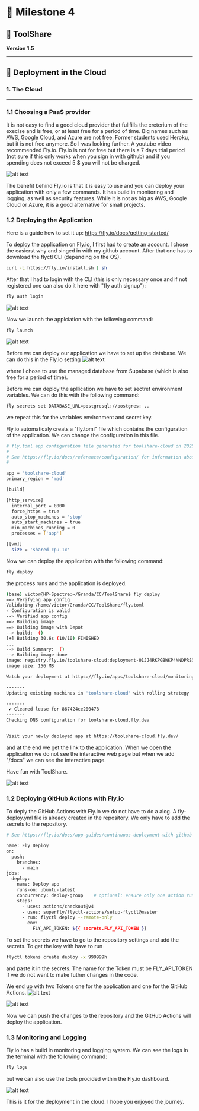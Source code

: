 


# 🎯 Milestone 4

## 🔧 ToolShare  
**Version 1.5**

---

## 🚀 Deployment in the Cloud

### 1. **The Cloud**



---

### 1.1 **Choosing a PaaS provider**

It is not easy to find a good cloud provider that fullfills the creterium of the execise and is free, or at least free for a period of time. Big names such as AWS, Google Cloud, and Azure are not free. Former students used Heroku, but it is not free anymore. So I was looking further. A youtube video recommended Fly.io. Fly.io is not for free but there is a 7 days trial period (not sure if this only works when you sign in with github) and if you spending does not exceed 5 $ you will not be charged. 

![alt text](<Screenshot from 2025-01-20 13-51-53.png>)

The benefit behind Fly.io is that it is easy to use and you can deploy your application with only a few commands. It has build in monitoring and logging, as well as security features. While it is not as big as AWS, Google Cloud or Azure, it is a good alternative for small projects.

### 1.2 **Deploying the Application**

Here is a guide how to set it up: https://fly.io/docs/getting-started/


To deploy the application on Fly.io, I first had to create an account. I chose the easierst why and singed in with my github account. After that one has to download the flyctl CLI (depending on the OS).

```bash
curl -L https://fly.io/install.sh | sh
```

After that I had to login with the CLI (this is only necessary once and if not registered one can also do it here with "fly auth signup"):

```bash
fly auth login
```

![alt text](<Screenshot from 2025-01-21 10-57-28.png>)

Now we launch the applciation with the following command:

```bash
fly launch
```
![alt text](<Screenshot from 2025-01-21 11-13-29.png>)

Before we can deploy our application we have to set up the database. We can do this in the Fly.io setting 
![alt text](<Screenshot from 2025-01-20 14-09-07.png>)

where I chose to use the managed database from Supabase (which is also free for a period of time).

Before we can deploy the apllication we have to set sectret environment variables. We can do this with the following command:

```bash
fly secrets set DATABASE_URL=postgresql://postgres: ..
```
we repeat this for the variables environment and secret key.

Fly.io automaticaly creats a "fly.toml" file which contains the configuration of the application. We can change the configuration in this file. 

```bash
# fly.toml app configuration file generated for toolshare-cloud on 2025-01-21T11:11:54+01:00
#
# See https://fly.io/docs/reference/configuration/ for information about how to use this file.
#

app = 'toolshare-cloud'
primary_region = 'mad'

[build]

[http_service]
  internal_port = 8000
  force_https = true
  auto_stop_machines = 'stop'
  auto_start_machines = true
  min_machines_running = 0
  processes = ['app']

[[vm]]
  size = 'shared-cpu-1x'
```

Now we can deploy the application with the following command:

```bash
fly deploy
```
the process runs and the application is deployed.

```bash
(base) victor@HP-Spectre:~/Granda/CC/ToolShare$ fly deploy
==> Verifying app config
Validating /home/victor/Granda/CC/ToolShare/fly.toml
✓ Configuration is valid
--> Verified app config
==> Building image
==> Building image with Depot
--> build:  (​)
[+] Building 30.6s (10/10) FINISHED                                                                  
...
--> Build Summary:  (​)
--> Building image done
image: registry.fly.io/toolshare-cloud:deployment-01JJ4RKPGBWKP4NNDPRS3YNJZ3
image size: 156 MB

Watch your deployment at https://fly.io/apps/toolshare-cloud/monitoring

-------
Updating existing machines in 'toolshare-cloud' with rolling strategy

-------
 ✔ Cleared lease for 867424ce200478
-------
Checking DNS configuration for toolshare-cloud.fly.dev


Visit your newly deployed app at https://toolshare-cloud.fly.dev/
```
and at the end we get the link to the application. When we open the application we do not see the interactive web page but when we add "/docs" we can see the interactive page.

Have fun with ToolShare. 

![alt text](image-18.png)


### 1.2 **Deploying GitHub Actions with Fly.io**

To deply the GitHub Actions with Fly.io we do not have to do a alog. A fly-deploy.yml file is already created in the repository. We only have to add the secrets to the repository. 

```bash
# See https://fly.io/docs/app-guides/continuous-deployment-with-github-actions/

name: Fly Deploy
on:
  push:
    branches:
      - main
jobs:
  deploy:
    name: Deploy app
    runs-on: ubuntu-latest
    concurrency: deploy-group    # optional: ensure only one action runs at a time
    steps:
      - uses: actions/checkout@v4
      - uses: superfly/flyctl-actions/setup-flyctl@master
      - run: flyctl deploy --remote-only
        env:
          FLY_API_TOKEN: ${{ secrets.FLY_API_TOKEN }}

```

To set the secrets we have to go to the repository settings and add the secrets. To get the key with have to run 

```bash
flyctl tokens create deploy -x 999999h
``` 
and paste it in the secrets. The name for the Token must be FLY_API_TOKEN if we do not want to make futher changes in the code. 

We end up with two Tokens one for the application and one for the GitHub Actions.
![alt text](<Screenshot from 2025-01-21 15-48-38.png>)

![alt text](<Screenshot from 2025-01-21 15-51-48.png>)

Now we can push the changes to the repository and the GitHub Actions will deploy the application.

### 1.3 **Monitoring and Logging**

Fly.io has a build in monitoring and logging system. We can see the logs in the terminal with the following command:

```bash
fly logs
```

but we can also use the tools procided within the Fly.io dashboard. 

![alt text](image-19.png)


This is it for the deployment in the cloud. I hope you enjoyed the journey.


